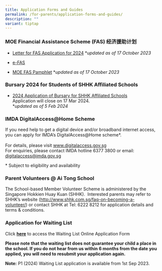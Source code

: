 ```yaml
---
title: Application Forms and Guides
permalink: /for-parents/application-forms-and-guides/
description: ""
variant: tiptap
---
```

<h3>MOE Financial Assistance Scheme (FAS)&nbsp;经济援助计划</h3>
<ul data-tight="true" class="tight">
<li>
<p><a href="/files/letter%20for%20fas%20application%20for%202024.pdf" rel="noopener noreferrer nofollow" target="_blank">Letter for FAS Application for 2024</a> *<em>updated as of 17 October 2023</em>
</p>
</li>
<li>
<p><a href="https://go.gov.sg/moe-efas" rel="noopener noreferrer nofollow" target="_blank">e-FAS</a>
</p>
</li>
<li>
<p><a href="/files/moe%20fas%20pamphlet%20el.pdf" rel="noopener noreferrer nofollow" target="_blank">MOE FAS Pamphlet</a> *<em>updated as of 17 October 2023</em>
</p>
</li>
</ul>
<h3>Bursary 2024 for Students of SHHK Affiliated Schools</h3>
<ul data-tight="true" class="tight">
<li>
<p><a href="/files/2024_Application_of_Bursary_for_SHHK_Affiliated_Schools.pdf" rel="noopener noreferrer nofollow" target="_blank">2024 Application of Bursary for SHHK Affiliated Schools</a> 
<br>Application will close on 17 Mar 2024.
<br>*<em>updated as of 5 Feb 2024</em>
</p>
</li>
</ul>
<h3>IMDA DigitalAccess@Home Scheme</h3>
<p>If you need help to get a digital device and/or broadband internet access,
you can apply for IMDA’s DigitalAccess@Home scheme*.
<br>
<br>For details, please visit <a href="https://eservice.imda.gov.sg/das/homepage" rel="noopener noreferrer nofollow" target="_blank">www.digitalaccess.gov.sg</a> 
<br>For enquiries, please contact IMDA hotline 6377 3800 or email: <a href="digitalaccess@imda.gov.sg" rel="noopener noreferrer nofollow" target="_blank">digitalaccess@imda.gov.sg</a>
</p>
<p>* Subject to eligibility and availability</p>
<h3>Parent Volunteers @ Ai Tong School</h3>
<p>The School-based Member Volunteer Scheme is administered by the Singapore
Hokkien Huay Kuan (SHHK).&nbsp; Interested parents may refer to SHHK’s
website&nbsp;(<a href="http://www.shhk.com.sg/faq-on-becoming-a-volunteer/" rel="noopener noreferrer nofollow" target="_blank">http://www.shhk.com.sg/faq-on-becoming-a-volunteer/</a>)&nbsp;or&nbsp;contact
SHHK at Tel: 6222 8212 for application details and terms &amp; conditions.</p>
<h3>Application for Waiting List</h3>
<p>Click&nbsp;<strong><a href="https://go.gov.sg/ats-waiting-list-form" rel="noopener noreferrer nofollow" target="_blank">here</a></strong>&nbsp;to
access the Waiting List Online Application Form</p>
<p><strong>Please note that the waiting list does not guarantee your child a place in the school. If you do not hear from us within 6 months from the date you applied, you will need to resubmit your application again.</strong>&nbsp;</p>
<p><strong>Note:</strong>&nbsp;P1 (2024) Waiting List application is available
from 1st Sep 2023.</p>